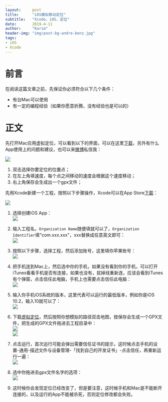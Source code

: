 ```yaml
---
layout:     post
title:      "iOS模拟移动定位"
subtitle:   "Xcode，iOS，定位"
date:       2019-4-11
author:     "Karim"
header-img: "img/post-bg-andre-benz.jpg"
tags:
- iOS
- Xcode
---
```


# 前言  
在阅读这篇文章之前，先保证你必须符合以下几个条件：
- 有台Mac可以使用
- 有一定的编程经验（如果你愿意折腾，没有经验也是可以的）  


# 正文
先打开Mac应用虚拟定位，可以看到以下的界面，可以在这里[下载](https://itunes.apple.com/cn/app/%E8%99%9A%E6%8B%9F%E5%AE%9A%E4%BD%8D/id1459663647?mt=12)，另外有什么App使用上的问题和建议，也可以来[微博](https://weibo.com/p/1005052095454814)私信我：  

![](http://images.foolishtalk.org/mock_location_12.png)

1. 双击选择你要定位的位置点；
2. 在左上角填速度，每个点之间移动的速度会根据这个速度移动；
3. 右上角保存会生成出一个gpx文件；

先用Xcode新建一个工程，按照以下步骤操作，Xcode可以在App Store[下载](https://itunes.apple.com/cn/app/xcode/id497799835?mt=12)：    

![](http://images.foolishtalk.org/mock_location_2.png)  

1. 选择创建iOS App：  
![](http://images.foolishtalk.org/mock_location_3.png)  
2. 输入工程名，`Organization Name`随便填就可以了，`Organization Identifier`填"com.xxx.xxx"，xxx替换成任意英文即可：  
![](http://images.foolishtalk.org/mock_location_4.png)  
3. 按照以下步骤，选择工程，然后添加账号，这里填你苹果账号：  
![](http://images.foolishtalk.org/mock_location_5.png)  
4. 把手机连到Mac上，然后选中你的手机，如果没有看到你的手机，可以打开iTunes看看手机是否有连接，如果也没有，拔掉线重新连，应该会看到iTunes有个弹窗，点击信任此电脑，手机上也需要点击信任此电脑：  
![](http://images.foolishtalk.org/mock_location_8.png) 
5. 输入你手机iOS系统的版本，这里代表可以运行的最低版本，例如你是iOS 10.2，输入10就可以了：  
![](http://images.foolishtalk.org/mock_location_11.png) 
6. 下载[虚拟定位](https://itunes.apple.com/cn/app/%E8%99%9A%E6%8B%9F%E5%AE%9A%E4%BD%8D/id1459663647?mt=12)，然后按照你想模拟的路径双击地图，按保存会生成一个GPX文件，把生成的GPX文件拖进去工程目录中：  
![](http://images.foolishtalk.org/mock_location_6.png)  
![](http://images.foolishtalk.org/mock_location_7.png)  

7. 点击运行，首次运行可能会弹出需要信任证书的提示，这时候点击手机的设置-通用-描述文件与设备管理-「找到自己的开发证书」-点击信任，再重新运行一遍：  
![](http://images.foolishtalk.org/mock_location_9.png)  
8. 选中你拖进去gpx文件名字的选项：  
![](http://images.foolishtalk.org/mock_location_10.png)  
9. 这时候你会发现定位已经改变了，但是要注意，这时候手机和Mac是不能断开连接的，以及运行的App不能被杀死，否则定位修改都会失败。